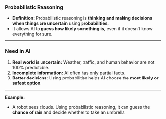### **Probabilistic Reasoning**

* **Definition:** Probabilistic reasoning is **thinking and making decisions when things are uncertain** using **probabilities**.
* It allows AI to **guess how likely something is**, even if it doesn’t know everything for sure.

---

### **Need in AI**

1. **Real world is uncertain:** Weather, traffic, and human behavior are not 100% predictable.
2. **Incomplete information:** AI often has only partial facts.
3. **Better decisions:** Using probabilities helps AI choose the **most likely or safest option**.

---

**Example:**

* A robot sees clouds. Using probabilistic reasoning, it can guess the **chance of rain** and decide whether to take an umbrella.

